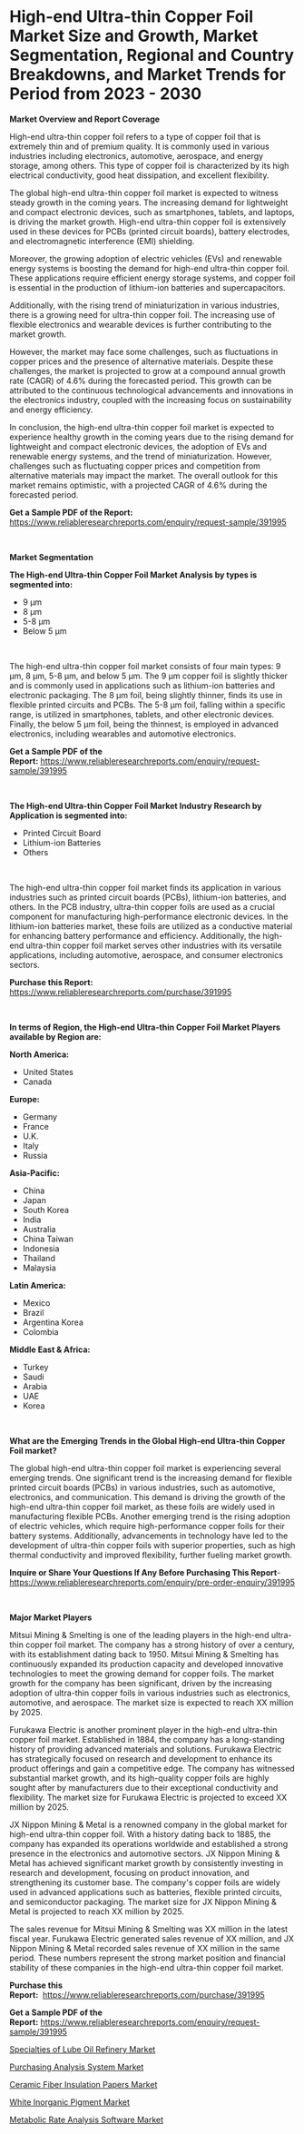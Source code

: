 <p><h1>High-end Ultra-thin Copper Foil Market Size and Growth, Market Segmentation, Regional and Country Breakdowns, and Market Trends for Period from 2023 -  2030</h1></p><p><strong>Market Overview and Report Coverage</strong></p>
<p><p>High-end ultra-thin copper foil refers to a type of copper foil that is extremely thin and of premium quality. It is commonly used in various industries including electronics, automotive, aerospace, and energy storage, among others. This type of copper foil is characterized by its high electrical conductivity, good heat dissipation, and excellent flexibility.</p><p>The global high-end ultra-thin copper foil market is expected to witness steady growth in the coming years. The increasing demand for lightweight and compact electronic devices, such as smartphones, tablets, and laptops, is driving the market growth. High-end ultra-thin copper foil is extensively used in these devices for PCBs (printed circuit boards), battery electrodes, and electromagnetic interference (EMI) shielding.</p><p>Moreover, the growing adoption of electric vehicles (EVs) and renewable energy systems is boosting the demand for high-end ultra-thin copper foil. These applications require efficient energy storage systems, and copper foil is essential in the production of lithium-ion batteries and supercapacitors.</p><p>Additionally, with the rising trend of miniaturization in various industries, there is a growing need for ultra-thin copper foil. The increasing use of flexible electronics and wearable devices is further contributing to the market growth.</p><p>However, the market may face some challenges, such as fluctuations in copper prices and the presence of alternative materials. Despite these challenges, the market is projected to grow at a compound annual growth rate (CAGR) of 4.6% during the forecasted period. This growth can be attributed to the continuous technological advancements and innovations in the electronics industry, coupled with the increasing focus on sustainability and energy efficiency.</p><p>In conclusion, the high-end ultra-thin copper foil market is expected to experience healthy growth in the coming years due to the rising demand for lightweight and compact electronic devices, the adoption of EVs and renewable energy systems, and the trend of miniaturization. However, challenges such as fluctuating copper prices and competition from alternative materials may impact the market. The overall outlook for this market remains optimistic, with a projected CAGR of 4.6% during the forecasted period.</p></p>
<p><strong>Get a Sample PDF of the Report:</strong> <a href="https://www.reliableresearchreports.com/enquiry/request-sample/391995">https://www.reliableresearchreports.com/enquiry/request-sample/391995</a></p>
<p>&nbsp;</p>
<p><strong>Market Segmentation</strong></p>
<p><strong>The High-end Ultra-thin Copper Foil Market Analysis by types is segmented into:</strong></p>
<p><ul><li>9 μm</li><li>8 μm</li><li>5-8 μm</li><li>Below 5 μm</li></ul></p>
<p>&nbsp;</p>
<p><p>The high-end ultra-thin copper foil market consists of four main types: 9 μm, 8 μm, 5-8 μm, and below 5 μm. The 9 μm copper foil is slightly thicker and is commonly used in applications such as lithium-ion batteries and electronic packaging. The 8 μm foil, being slightly thinner, finds its use in flexible printed circuits and PCBs. The 5-8 μm foil, falling within a specific range, is utilized in smartphones, tablets, and other electronic devices. Finally, the below 5 μm foil, being the thinnest, is employed in advanced electronics, including wearables and automotive electronics.</p></p>
<p><strong>Get a Sample PDF of the Report:</strong>&nbsp;<a href="https://www.reliableresearchreports.com/enquiry/request-sample/391995">https://www.reliableresearchreports.com/enquiry/request-sample/391995</a></p>
<p>&nbsp;</p>
<p><strong>The High-end Ultra-thin Copper Foil Market Industry Research by Application is segmented into:</strong></p>
<p><ul><li>Printed Circuit Board</li><li>Lithium-ion Batteries</li><li>Others</li></ul></p>
<p>&nbsp;</p>
<p><p>The high-end ultra-thin copper foil market finds its application in various industries such as printed circuit boards (PCBs), lithium-ion batteries, and others. In the PCB industry, ultra-thin copper foils are used as a crucial component for manufacturing high-performance electronic devices. In the lithium-ion batteries market, these foils are utilized as a conductive material for enhancing battery performance and efficiency. Additionally, the high-end ultra-thin copper foil market serves other industries with its versatile applications, including automotive, aerospace, and consumer electronics sectors.</p></p>
<p><strong>Purchase this Report:</strong>&nbsp; <a href="https://www.reliableresearchreports.com/purchase/391995">https://www.reliableresearchreports.com/purchase/391995</a></p>
<p>&nbsp;</p>
<p><strong>In terms of Region, the High-end Ultra-thin Copper Foil Market Players available by Region are:</strong></p>
<p>
    <p> <strong> North America: </strong>
        <ul>
            <li>United States</li>
            <li>Canada</li>
        </ul>
        </p> 
    <p> <strong> Europe: </strong>
        <ul>
            <li>Germany</li>
            <li>France</li>
            <li>U.K.</li>
            <li>Italy</li>
            <li>Russia</li>
        </ul>
        </p> 
    <p> <strong> Asia-Pacific: </strong>
        <ul>
            <li>China</li>
            <li>Japan</li>
            <li>South Korea</li>
            <li>India</li>
            <li>Australia</li>
            <li>China Taiwan</li>
            <li>Indonesia</li>
            <li>Thailand</li>
            <li>Malaysia</li>
        </ul>
        </p> 
    <p> <strong> Latin America: </strong>
        <ul>
            <li>Mexico</li>
            <li>Brazil</li>
            <li>Argentina Korea</li>
            <li>Colombia</li>
        </ul>
        </p> 
    <p> <strong> Middle East & Africa: </strong>
        <ul>
            <li>Turkey</li>
            <li>Saudi</li>
            <li>Arabia</li>
            <li>UAE</li>
            <li>Korea</li>
        </ul>
    </p>
    </p>
<p>&nbsp;</p>
<p><strong>What are the Emerging Trends in the Global High-end Ultra-thin Copper Foil market?</strong></p>
<p><p>The global high-end ultra-thin copper foil market is experiencing several emerging trends. One significant trend is the increasing demand for flexible printed circuit boards (PCBs) in various industries, such as automotive, electronics, and communication. This demand is driving the growth of the high-end ultra-thin copper foil market, as these foils are widely used in manufacturing flexible PCBs. Another emerging trend is the rising adoption of electric vehicles, which require high-performance copper foils for their battery systems. Additionally, advancements in technology have led to the development of ultra-thin copper foils with superior properties, such as high thermal conductivity and improved flexibility, further fueling market growth.</p></p>
<p><strong>Inquire or Share Your Questions If Any Before Purchasing This Report</strong>- <a href="https://www.reliableresearchreports.com/enquiry/pre-order-enquiry/391995">https://www.reliableresearchreports.com/enquiry/pre-order-enquiry/391995</a></p>
<p>&nbsp;</p>
<p><strong>Major Market Players</strong></p>
<p><p>Mitsui Mining & Smelting is one of the leading players in the high-end ultra-thin copper foil market. The company has a strong history of over a century, with its establishment dating back to 1950. Mitsui Mining & Smelting has continuously expanded its production capacity and developed innovative technologies to meet the growing demand for copper foils. The market growth for the company has been significant, driven by the increasing adoption of ultra-thin copper foils in various industries such as electronics, automotive, and aerospace. The market size is expected to reach XX million by 2025.</p><p>Furukawa Electric is another prominent player in the high-end ultra-thin copper foil market. Established in 1884, the company has a long-standing history of providing advanced materials and solutions. Furukawa Electric has strategically focused on research and development to enhance its product offerings and gain a competitive edge. The company has witnessed substantial market growth, and its high-quality copper foils are highly sought after by manufacturers due to their exceptional conductivity and flexibility. The market size for Furukawa Electric is projected to exceed XX million by 2025.</p><p>JX Nippon Mining & Metal is a renowned company in the global market for high-end ultra-thin copper foil. With a history dating back to 1885, the company has expanded its operations worldwide and established a strong presence in the electronics and automotive sectors. JX Nippon Mining & Metal has achieved significant market growth by consistently investing in research and development, focusing on product innovation, and strengthening its customer base. The company's copper foils are widely used in advanced applications such as batteries, flexible printed circuits, and semiconductor packaging. The market size for JX Nippon Mining & Metal is projected to reach XX million by 2025.</p><p>The sales revenue for Mitsui Mining & Smelting was XX million in the latest fiscal year. Furukawa Electric generated sales revenue of XX million, and JX Nippon Mining & Metal recorded sales revenue of XX million in the same period. These numbers represent the strong market position and financial stability of these companies in the high-end ultra-thin copper foil market.</p></p>
<p><strong>Purchase this Report:</strong>&nbsp;&nbsp;<a href="https://www.reliableresearchreports.com/purchase/391995">https://www.reliableresearchreports.com/purchase/391995</a></p>
<p></p>
<p><strong>Get a Sample PDF of the Report:</strong>&nbsp;<a href="https://www.reliableresearchreports.com/enquiry/request-sample/391995">https://www.reliableresearchreports.com/enquiry/request-sample/391995</a></p>
<p><p><a href="https://medium.com/@alicehanson1974/specialties-of-lube-oil-refinery-market-insight-market-trends-growth-forecasted-from-2023-to-6ca4f07e97d9">Specialties of Lube Oil Refinery Market</a></p><p><a href="https://medium.com/@leonorhaley2009/purchasing-analysis-system-market-insight-market-trends-growth-forecasted-from-2023-to-2030-02daf6256a94">Purchasing Analysis System Market</a></p><p><a href="https://medium.com/@kaelapaucek/ceramic-fiber-insulation-papers-market-comprehensive-assessment-by-type-application-and-9b7ce25afbd3">Ceramic Fiber Insulation Papers Market</a></p><p><a href="https://medium.com/@annaalexander40/white-inorganic-pigment-market-size-reveals-the-best-marketing-channels-in-global-industry-eeeddd054098">White Inorganic Pigment Market</a></p><p><a href="https://medium.com/@enostillman2023/metabolic-rate-analysis-software-market-share-evolution-and-market-growth-trends-2023-2030-866048c63f24">Metabolic Rate Analysis Software Market</a></p></p>